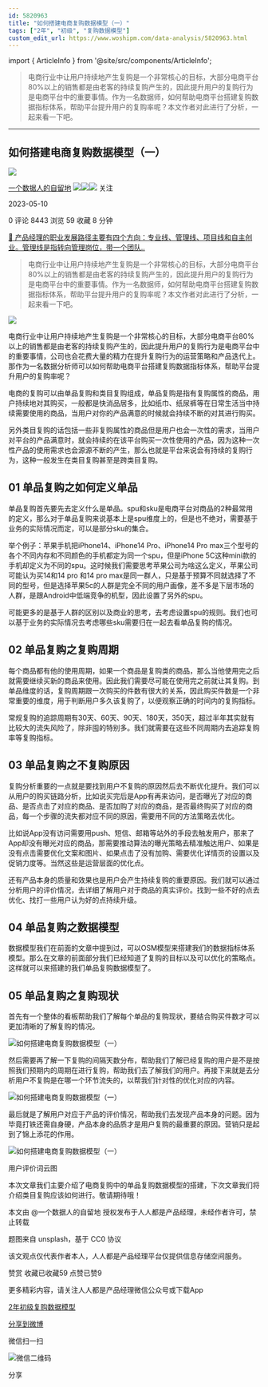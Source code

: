 ```yaml
---
id: 5820963
title: "如何搭建电商复购数据模型（一）"
tags: ["2年", "初级", "复购数据模型"]
custom_edit_url: https://www.woshipm.com/data-analysis/5820963.html
---
```

import { ArticleInfo } from '@site/src/components/ArticleInfo';

<ArticleInfo
    author="一个数据人的自留地"
    authorLink="https://www.woshipm.com/u/49446"
    published="2023-05-10"
    views={8443}
    comments={0}
    collects={59}
/>

> 电商行业中让用户持续地产生复购是一个非常核心的目标，大部分电商平台80%以上的销售都是由老客的持续复购产生的，因此提升用户的复购行为是电商平台中的重要事情。作为一名数据师，如何帮助电商平台搭建复购数据指标体系，帮助平台提升用户的复购率呢？本文作者对此进行了分析，一起来看一下吧。

---

## 如何搭建电商复购数据模型（一）

[![](https://image.woshipm.com/wp-files/2021/09/3YqDNh5meg7ejNmhJ5Ci.jpeg!/both/72x72)](https://www.woshipm.com/u/49446)

[一个数据人的自留地](https://www.woshipm.com/u/49446) ![](https://static.woshipm.com/tag/1121_1@2x.png)![](https://static.woshipm.com/tag/1301_1@2x.png)![](https://static.woshipm.com/tag/2103_1@2x.png) 关注

2023-05-10

0 评论 8443 浏览 59 收藏 8 分钟

[🔗 产品经理的职业发展路径主要有四个方向：专业线、管理线、项目线和自主创业。管理线是指转向管理岗位，带一个团队..](https://ke.qidianla.com/courses/90pm)

> 电商行业中让用户持续地产生复购是一个非常核心的目标，大部分电商平台80%以上的销售都是由老客的持续复购产生的，因此提升用户的复购行为是电商平台中的重要事情。作为一名数据师，如何帮助电商平台搭建复购数据指标体系，帮助平台提升用户的复购率呢？本文作者对此进行了分析，一起来看一下吧。

![](https://image.woshipm.com/2023/04/14/25b2ed6e-da8e-11ed-9503-00163e0b5ff3.png)

电商行业中让用户持续地产生复购是一个非常核心的目标，大部分电商平台80%以上的销售都是由老客的持续复购产生的，因此提升用户的复购行为是电商平台中的重要事情，公司也会花费大量的精力在提升复购行为的运营策略和产品迭代上。那作为一名数据分析师可以如何帮助电商平台搭建复购数据指标体系，帮助平台提升用户的复购率呢？

电商的复购可以由单品复购和类目复购组成，单品复购是指有复购属性的商品，用户持续地对其购买，一般都是快消品居多，比如纸巾、纸尿裤等在日常生活当中持续需要使用的商品，当用户对你的产品满意的时候就会持续不断的对其进行购买。

另外类目复购的话包括一些非复购属性的商品但是用户也会一次性的需求，当用户对平台的产品满意时，就会持续的在该平台购买一次性使用的产品，因为这种一次性产品的使用需求也会源源不断的产生，那么也就是平台来说会有持续的复购行为，这种一般发生在类目复购甚至是跨类目复购。

## 01 单品复购之如何定义单品

单品复购首先要先去定义什么是单品。spu和sku是电商平台对商品的2种最常用的定义，那么对于单品复购来说基本上是spu维度上的，但是也不绝对，需要基于业务的实际情况而定，可以是部分sku的集合。

举个例子：苹果手机把iPhone14、iPhone14 Pro、iPhone14 Pro max三个型号的各个不同内存和不同颜色的手机都定为同一个spu，但是iPhone 5C这种mini款的手机却定义为不同的spu。这时候我们需要思考苹果公司为啥这么定义，苹果公司可能认为买14和14 pro 和14 pro max是同一群人，只是基于预算不同就选择了不同的型号，但是选择苹果5c的人群是完全不同的用户画像，差不多是下层市场的人群，是跟Android中低端竞争的机型，因此设置了另外的spu。

可能更多的是基于人群的区别以及商业的思考，去考虑设置spu的规则。我们也可以基于业务的实际情况去考虑哪些sku需要归在一起去看单品复购的情况。

## 02 单品复购之复购周期

每个商品都有他的使用周期，如果一个商品是复购类的商品，那么当他使用完之后就需要继续买新的商品来使用。因此我们需要尽可能在使用完之前就让其复购。到单品维度的话，复购周期跟一次购买的件数有很大的关系，因此购买件数是一个非常重要的维度，用于判断用户多久该复购了，以便观察正确的时间内的复购指标。

常规复购的追踪周期有30天、60天、90天、180天，350天，超过半年其实就有比较大的流失风险了，除非囤的特别多。我们就需要在这些不同周期内去追踪复购率等复购指标。

## 03 单品复购之不复购原因

复购分析重要的一点就是要找到用户不复购的原因然后去不断优化提升。我们可以从用户的购买链路分析，比如说买完后是App有再来访问，是否曝光了对应的商品、是否点击了对应的商品、是否加购了对应的商品，是否最终购买了对应的商品，每一个步骤的流失都对应不同的原因，需要用不同的方法策略去优化。

比如说App没有访问需要用push、短信、邮箱等站外的手段去触发用户，那来了App却没有曝光对应的商品，那需要推动算法的曝光策略去精准触达用户、如果是没有点击需要优化文案和图片、如果点击了没有加购、需要优化详情页的设置以及促销力度等。当然这些是运营层面的优化点。

还有产品本身的质量和效果也是用户会产生持续复购的重要原因。我们就可以通过分析用户的评价情况，去详细了解用户对于商品的真实评价。找到一些不好的点去优化、找打一些用户认为好的点持续升级。

## 04 单品复购之数据模型

数据模型我们在前面的文章中提到过，可以OSM模型来搭建我们的数据指标体系模型。那么在文章的前面部分我们已经知道了复购的目标以及可以优化的策略点。这样就可以来搭建的我们单品复购数据模型了。

## 05 单品复购之复购现状

首先有一个整体的看板帮助我们了解每个单品的复购现状，要结合购买件数才可以更加清晰的了解复购的情况。

![如何搭建电商复购数据模型（一）](https://image.woshipm.com/wp-files/2023/05/cPytOH0kOiHnmspT46oa.jpeg)

然后需要再了解一下复购的间隔天数分布，帮助我们了解已经复购的用户是不是按照我们预期内的周期在进行复购，帮助我们去了解我们的用户。再接下来就是去分析用户不复购是在哪一个环节流失的，以帮我们针对性的优化对应的内容。

![如何搭建电商复购数据模型（一）](https://image.woshipm.com/wp-files/2023/05/Tf2Ls6LQcHmmJyc9Hx16.jpeg)

最后就是了解用户对应于产品的评价情况，帮助我们去发现产品本身的问题。因为毕竟打铁还需自身硬，产品本身的品质才是用户复购的最重要的原因。营销只是起到了锦上添花的作用。

![如何搭建电商复购数据模型（一）](https://image.woshipm.com/wp-files/2023/05/JOcbZyUq8jyehYRwdDXl.png)

用户评价词云图

本次文章我们主要介绍了电商复购中的单品复购数据模型的搭建，下次文章我们将介绍类目复购应该如何进行。敬请期待哦！

本文由 @一个数据人的自留地 授权发布于人人都是产品经理，未经作者许可，禁止转载

题图来自 unsplash，基于 CC0 协议

该文观点仅代表作者本人，人人都是产品经理平台仅提供信息存储空间服务。

赞赏 收藏已收藏59 点赞已赞9

更多精彩内容，请关注人人都是产品经理微信公众号或下载App

[2年](https://www.woshipm.com/tag/2%e5%b9%b4)[初级](https://www.woshipm.com/tag/%e5%88%9d%e7%ba%a7)[复购数据模型](https://www.woshipm.com/tag/%e5%a4%8d%e8%b4%ad%e6%95%b0%e6%8d%ae%e6%a8%a1%e5%9e%8b)

[分享到微博](https://service.weibo.com/share/share.php?appkey=2775287854&title=如何搭建电商复购数据模型（一）&url=https://www.woshipm.com/data-analysis/5820963.html&pic=https://image.woshipm.com/2023/04/14/25b2ed6e-da8e-11ed-9503-00163e0b5ff3.png)

微信扫一扫

![微信二维码](https://api.pwmqr.com/qrcode/create/?url=https://www.woshipm.com/data-analysis/5820963.html)

分享